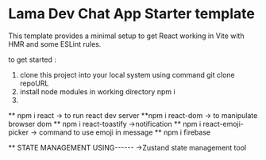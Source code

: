 # Lama Dev Chat App Starter template

This template provides a minimal setup to get React working in Vite with HMR and some ESLint rules.

to get started : 
1. clone this project into your local system using command 
    git clone repoURL
2. install node modules in working directory
    npm i
3. 
    













** npm i react -> to run react dev server
**npm i react-dom -> to manipulate browser dom
** npm i react-toastify ->notification
** npm i react-emoji-picker -> command to use emoji in message
** npm i firebase 


** STATE MANAGEMENT USING------
->Zustand state management tool
